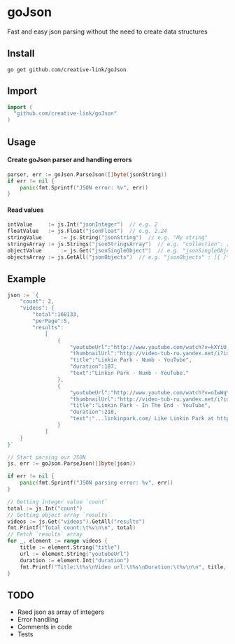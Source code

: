 goJson
======

Fast and easy json parsing without the need to create data structures

## Install

```shell
go get github.com/creative-link/goJson
```

## Import

```go
import (
  "github.com/creative-link/goJson"
)
```

## Usage
#### Create goJson parser and handling errors
```go
parser, err := goJson.ParseJson([]byte(jsonString))
if err != nil {
	panic(fmt.Sprintf("JSON error: %v", err))
}
```
#### Read values
```go
intValue 	 := js.Int("jsonInteger")  // e.g. 2
floatValue 	 := js.Float("jsonFloat")  // e.g. 2.24
stringValue 	 := js.String("jsonString")  // e.g. "My string"
stringsArray := js.Strings("jsonStringsArray")  // e.g. "collection": ["one", "two" ...]
objectValue 	 := js.Get("jsonSingleObject")  // e.g. "jsonSingleObject" : { /*our object*/ }
objectsArray := js.GetAll("jsonObjects")  // e.g. "jsonObjects" : [{ /*our object*/ }, ...]
```

## Example
```go
json := `{
	"count": 2, 
	"videos": {
		"total":168133,
		"perPage":5,
		"results":
			[
				{	
					"youtubeUrl":"http://www.youtube.com/watch?v=kXYiU_JCYtU",
					"thumbnailUrl":"http://video-tub-ru.yandex.net/i?id=18672620-02-96",
					"title":"Linkin Park - Numb - YouTube",
					"duration":187,
					"text":"Linkin Park - Numb - YouTube."
				},
				{
					"youtubeUrl":"http://www.youtube.com/watch?v=oIwWqYSbzGA",
					"thumbnailUrl":"http://video-tub-ru.yandex.net/i?id=19614220-22-96",
					"title":"Linkin Park - In The End - YouTube",
					"duration":218,
					"text":"...linkinpark.com/ Like Linkin Park at http..."
				}
			]
	}
}`

// Start parsing our JSON 
js, err := goJson.ParseJson([]byte(json))

if err != nil {
	panic(fmt.Sprintf("JSON parsing error: %v", err))
}

// Getting integer value `count`
total := js.Int("count")
// Getting object array `results`
videos := js.Get("videos").GetAll("results")
fmt.Printf("Total count:\t%v\n\n", total)
// Fetch `results` array
for _, element := range videos {
	title := element.String("title")
	url := element.String("youtubeUrl")
	duration := element.Int("duration")
	fmt.Printf("Title:\t%s\nVideo url:\t%s\nDuration:\t%v\n\n", title, url, duration)
}
```

## TODO
* Raed json as array of integers
* Error handling
* Comments in code
* Tests